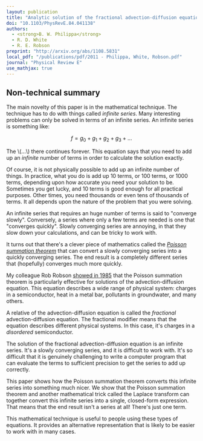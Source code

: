 ```yaml
---
layout: publication
title: "Analytic solution of the fractional advection-diffusion equation for the time-of-flight experiment in a finite geometry"
doi: "10.1103/PhysRevE.84.041138"
authors:
  - <strong>B. W. Philippa</strong>
  - R. D. White
  - R. E. Robson
preprint: "http://arxiv.org/abs/1108.5831"
local_pdf: "/publications/pdf/2011 - Philippa, White, Robson.pdf"
journal: "Physical Review E"
use_mathjax: true
---
```


## Non-technical summary

The main novelty of this paper is in the mathematical technique. The
technique has to do with things called *infinite series*. Many
interesting problems can only be solved in terms of an infinite
series. An infinite series is something like:

$$f = g_0 + g_1 + g_2 + g_3 + ...$$

The \\(...\\) there continues forever. This equation says that you
need to add up an *infinite* number of terms in order to calculate the
solution exactly.

Of course, it is not physically possible to add up an infinite number
of things. In practice, what you do is add up 10 terms, or 100 terms,
or 1000 terms, depending upon how accurate you need your solution to
be. Sometimes you get lucky, and 10 terms is good enough for all
practical purposes. Other times, you need thousands or even tens of
thousands of terms. It all depends upon the nature of the problem that
you were solving.

An infinite series that requires an huge number of terms is said to
"converge slowly". Conversely, a series where only a few terms are
needed is one that "converges quickly". Slowly converging series are
annoying, in that they slow down your calculations, and can be tricky
to work with.

It turns out that there's a clever piece of mathematics called the
[*Poisson summation theorem*](http://en.wikipedia.org/wiki/Poisson_summation_formula)
that can convert a slowly converging series into a quickly converging
series. The end result is a completely different series that
(hopefully) converges much more quickly.

My colleague Rob Robson
[showed in 1985](http://dx.doi.org/10.1103/PhysRevA.31.3492) that the
Poisson summation theorem is particularly effective for solutions of
the advection-diffusion equation. This equation describes a wide range
of physical system: charges in a semiconductor, heat in a metal bar,
pollutants in groundwater, and many others.

A relative of the advection-diffusion equation is called the
*fractional* advection-diffusion equation. The fractional modifier
means that the equation describes different physical systems. In this
case, it's charges in a *disordered* semiconductor.

The solution of the fractional advection-diffusion equation is an
infinite series. It's a slowly converging series, and it is difficult
to work with. It's so difficult that it is genuinely challenging to
write a computer program that can evaluate the terms to sufficient
precision to get the series to add up correctly.

This paper shows how the Poisson summation theorem converts this
infinite series into something much nicer. We show that the Poisson
summation theorem and another mathematical trick called the Laplace
transform can together convert this infinite series into a single,
closed-form expression. That means that the end result isn't a series
at all! There's just one term.

This mathematical technique is useful to people using these types of
equations. It provides an alternative representation that is likely to
be easier to work with in many cases.

